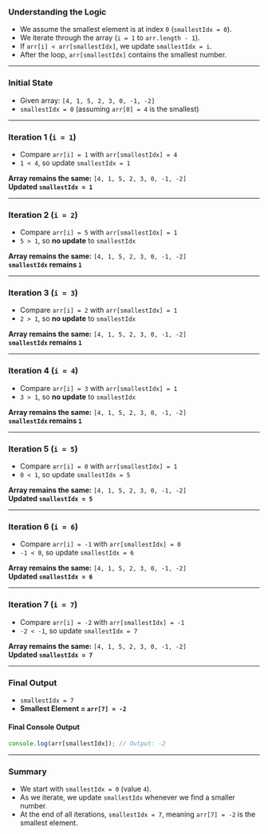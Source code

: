 

### **Understanding the Logic**
- We assume the smallest element is at index `0` (`smallestIdx = 0`).
- We iterate through the array (`i = 1` to `arr.length - 1`).
- If `arr[i] < arr[smallestIdx]`, we update `smallestIdx = i`.
- After the loop, `arr[smallestIdx]` contains the smallest number.

---

### **Initial State**
- Given array: `[4, 1, 5, 2, 3, 0, -1, -2]`
- `smallestIdx = 0` (assuming `arr[0] = 4` is the smallest)

---

### **Iteration 1 (`i = 1`)**
- Compare `arr[i] = 1` with `arr[smallestIdx] = 4`
- `1 < 4`, so update `smallestIdx = 1`

**Array remains the same:** `[4, 1, 5, 2, 3, 0, -1, -2]`  
**Updated `smallestIdx = 1`**

---

### **Iteration 2 (`i = 2`)**
- Compare `arr[i] = 5` with `arr[smallestIdx] = 1`
- `5 > 1`, so **no update** to `smallestIdx`

**Array remains the same:** `[4, 1, 5, 2, 3, 0, -1, -2]`  
**`smallestIdx` remains `1`**

---

### **Iteration 3 (`i = 3`)**
- Compare `arr[i] = 2` with `arr[smallestIdx] = 1`
- `2 > 1`, so **no update** to `smallestIdx`

**Array remains the same:** `[4, 1, 5, 2, 3, 0, -1, -2]`  
**`smallestIdx` remains `1`**

---

### **Iteration 4 (`i = 4`)**
- Compare `arr[i] = 3` with `arr[smallestIdx] = 1`
- `3 > 1`, so **no update** to `smallestIdx`

**Array remains the same:** `[4, 1, 5, 2, 3, 0, -1, -2]`  
**`smallestIdx` remains `1`**

---

### **Iteration 5 (`i = 5`)**
- Compare `arr[i] = 0` with `arr[smallestIdx] = 1`
- `0 < 1`, so update `smallestIdx = 5`

**Array remains the same:** `[4, 1, 5, 2, 3, 0, -1, -2]`  
**Updated `smallestIdx = 5`**

---

### **Iteration 6 (`i = 6`)**
- Compare `arr[i] = -1` with `arr[smallestIdx] = 0`
- `-1 < 0`, so update `smallestIdx = 6`

**Array remains the same:** `[4, 1, 5, 2, 3, 0, -1, -2]`  
**Updated `smallestIdx = 6`**

---

### **Iteration 7 (`i = 7`)**
- Compare `arr[i] = -2` with `arr[smallestIdx] = -1`
- `-2 < -1`, so update `smallestIdx = 7`

**Array remains the same:** `[4, 1, 5, 2, 3, 0, -1, -2]`  
**Updated `smallestIdx = 7`**

---

### **Final Output**
- `smallestIdx = 7`
- **Smallest Element = `arr[7] = -2`**

#### **Final Console Output**
```javascript
console.log(arr[smallestIdx]); // Output: -2
```

---

### **Summary**
- We start with `smallestIdx = 0` (value `4`).
- As we iterate, we update `smallestIdx` whenever we find a smaller number.
- At the end of all iterations, `smallestIdx = 7`, meaning `arr[7] = -2` is the smallest element.
